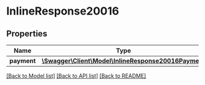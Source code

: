 # InlineResponse20016

## Properties
Name | Type | Description | Notes
------------ | ------------- | ------------- | -------------
**payment** | [**\Swagger\Client\Model\InlineResponse20016Payment**](InlineResponse20016Payment.md) |  | [optional] 

[[Back to Model list]](../../README.md#documentation-for-models) [[Back to API list]](../../README.md#documentation-for-api-endpoints) [[Back to README]](../../README.md)

